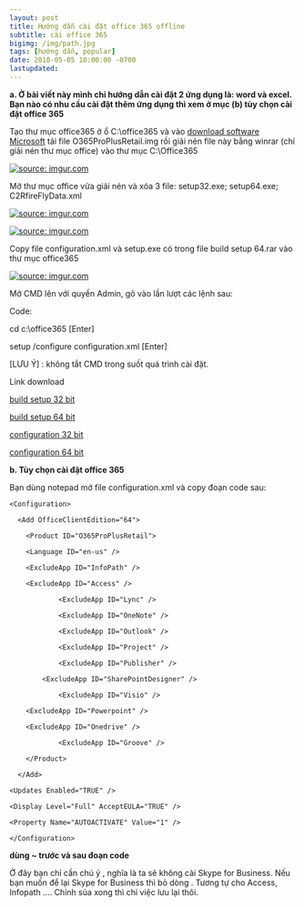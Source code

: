 ```yaml
---
layout: post
title: Hướng dẫn cài đặt office 365 offline
subtitle: cài office 365
bigimg: /img/path.jpg
tags: [hướng dẫn, popular]
date: 2018-05-05 10:00:00 -0700
lastupdated: 
---
```


**a. Ở bài viết này mình chỉ hướng dẫn cài đặt 2 ứng dụng là: word và excel. Bạn nào có nhu cầu cài đặt thêm ứng dụng thì xem ở mục (b) tùy chọn cài đặt office 365**

Tạo thư mục office365 ở ổ C:\office365 và vào [download software Microsoft](https://tb.rg-adguard.net/index.php) tải file O365ProPlusRetail.img rồi giải nén file này bằng winrar (chỉ giải nén thư mục office) vào thư mục C:\Office365

<a href="https://imgur.com/4L2K1sO"><img src="https://i.imgur.com/4L2K1sO.png" title="source: imgur.com" /></a>

Mở thư mục office vừa giải nén và xóa 3 file: setup32.exe; setup64.exe; C2RfireFlyData.xml

<a href="https://imgur.com/XgKvipE"><img src="https://i.imgur.com/XgKvipE.png" title="source: imgur.com" /></a>

<a href="https://imgur.com/PHDwAd6"><img src="https://i.imgur.com/PHDwAd6.png" title="source: imgur.com" /></a>

Copy file configuration.xml và setup.exe có trong file build setup 64.rar vào thư mục office365

<a href="https://imgur.com/zvUffQO"><img src="https://i.imgur.com/zvUffQO.png" title="source: imgur.com" /></a>

Mở CMD lên với quyền Admin, gõ vào lần lượt các lệnh sau:

Code:

cd c:\\office365 [Enter]

setup /configure configuration.xml [Enter]

[LƯU Ý] : không tắt CMD trong suốt quá trình cài đặt.

Link download

[build setup 32 bit](https://app.box.com/s/oer76fgh2i4qxhbcab7t2c9ngsbs0qpy)

[build setup 64 bit](https://app.box.com/s/d6v6fr7nrj5i0zi3xbuqu7m3z6kp3u9h)

[configuration 32 bit](https://app.box.com/s/0cpt8x4m6kidic2k5h4aoybl7pzf9m7k)

[configuration 64 bit](https://app.box.com/s/2ud4h3m0utv34gr3ftee8pphquixazta)

**b. Tùy chọn cài đặt office 365**

Bạn dùng notepad mở file configuration.xml và copy đoạn code sau:

	<Configuration>

      <Add OfficeClientEdition="64">

        <Product ID="O365ProPlusRetail">

        <Language ID="en-us" />

		<ExcludeApp ID="InfoPath" />

		<ExcludeApp ID="Access" />

        		<ExcludeApp ID="Lync" />

        		<ExcludeApp ID="OneNote" />

        		<ExcludeApp ID="Outlook" />

        		<ExcludeApp ID="Project" />

        		<ExcludeApp ID="Publisher" />

       		<ExcludeApp ID="SharePointDesigner" />

         		<ExcludeApp ID="Visio" />

		<ExcludeApp ID="Powerpoint" />

		<ExcludeApp ID="Onedrive" />

         		<ExcludeApp ID="Groove" />

        </Product>

      </Add>

	<Updates Enabled="TRUE" />

	<Display Level="Full" AcceptEULA="TRUE" />

	<Property Name="AUTOACTIVATE" Value="1" />

	</Configuration>

**dùng ~ trước và sau đoạn code <Configuration>**

Ở đây bạn chỉ cần chú ý <ExcludeApp ID="Groove" />, nghĩa là ta sẽ không cài Skype for Business. Nếu bạn muốn để lại Skype for Business thì bỏ dòng <ExcludeApp ID="Groove" />. Tương tự cho Access, Infopath .... Chỉnh sủa xong thì chỉ việc lưu lại thôi.

<div id="fb-root"></div>
<script>(function(d, s, id) {
  var js, fjs = d.getElementsByTagName(s)[0];
  if (d.getElementById(id)) return;
  js = d.createElement(s); js.id = id;
  js.src = 'https://connect.facebook.net/vi_VN/sdk.js#xfbml=1&version=v2.12';
  fjs.parentNode.insertBefore(js, fjs);
}(document, 'script', 'facebook-jssdk'));</script>

<div class="fb-comments" data-href="https://github.com/tha1982/tha1982.github.io/edit/master/_posts/2018-05-05-cai-office-365-offline.md" data-numposts="5"></div>
